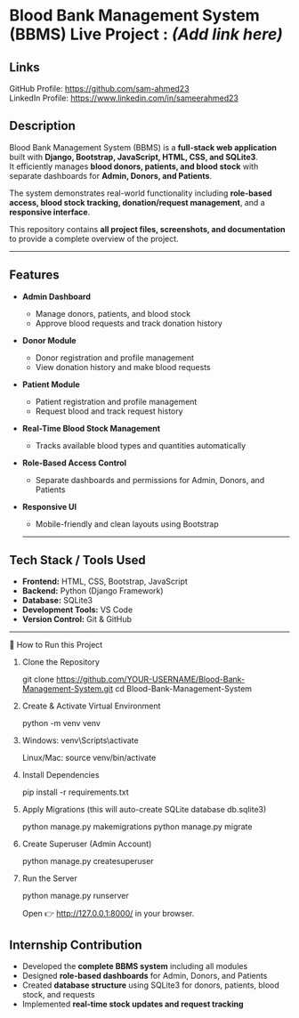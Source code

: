 # Blood Bank Management System (BBMS) Live Project : *(Add link here)*

## Links
GitHub Profile: https://github.com/sam-ahmed23  
LinkedIn Profile: https://www.linkedin.com/in/sameerahmed23

## Description
Blood Bank Management System (BBMS) is a **full-stack web application** built with **Django, Bootstrap, JavaScript, HTML, CSS, and SQLite3**.  
It efficiently manages **blood donors, patients, and blood stock** with separate dashboards for **Admin, Donors, and Patients**.  

The system demonstrates real-world functionality including **role-based access, blood stock tracking, donation/request management**, and a **responsive interface**.  

This repository contains **all project files, screenshots, and documentation** to provide a complete overview of the project.

---

## Features
- **Admin Dashboard**
  - Manage donors, patients, and blood stock
  - Approve blood requests and track donation history
    
- **Donor Module**
  - Donor registration and profile management
  - View donation history and make blood requests
    
- **Patient Module**
  - Patient registration and profile management
  - Request blood and track request history
    
- **Real-Time Blood Stock Management**
  - Tracks available blood types and quantities automatically
    
- **Role-Based Access Control**
  - Separate dashboards and permissions for Admin, Donors, and Patients

- **Responsive UI**
  - Mobile-friendly and clean layouts using Bootstrap

  ---

## Tech Stack / Tools Used
-  **Frontend:** HTML, CSS, Bootstrap, JavaScript  
-  **Backend:** Python (Django Framework)  
-  **Database:** SQLite3  
-  **Development Tools:** VS Code  
-  **Version Control:** Git & GitHub
  
---
🚀 How to Run this Project

1. Clone the Repository

   git clone https://github.com/YOUR-USERNAME/Blood-Bank-Management-System.git
   cd Blood-Bank-Management-System

2. Create & Activate Virtual Environment

   python -m venv venv

3. Windows: venv\Scripts\activate

   Linux/Mac: source venv/bin/activate

 4. Install Dependencies

      pip install -r requirements.txt

 5. Apply Migrations (this will auto-create SQLite database db.sqlite3)

      python manage.py makemigrations
      python manage.py migrate
 
6. Create Superuser (Admin Account)

    python manage.py createsuperuser

7. Run the Server

    python manage.py runserver

    Open 👉 http://127.0.0.1:8000/
    in your browser.

## Internship Contribution
- Developed the **complete BBMS system** including all modules  
- Designed **role-based dashboards** for Admin, Donors, and Patients  
- Created **database structure** using SQLite3 for donors, patients, blood stock, and requests  
- Implemented **real-time stock updates and request tracking**  


